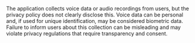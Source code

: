 The application collects voice data or audio recordings from users, but the privacy policy does not clearly disclose this. Voice data can be personal and, if used for unique identification, may be considered biometric data. Failure to inform users about this collection can be misleading and may violate privacy regulations that require transparency and consent.